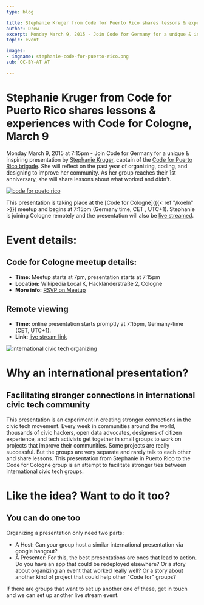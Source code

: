 ```yaml
---
type: blog

title: Stephanie Kruger from Code for Puerto Rico shares lessons & experiences with Code for Cologne, March 9
author: Drew
excerpt: Monday March 9, 2015 - Join Code for Germany for a unique & inspiring presentation by Stephanie Kruger, captain of the Code for Puerto Rico brigade. She will reflect on the past year of organizing, coding, and designing to improve her island.
topic: event

images:
- imgname: stephanie-code-for-puerto-rico.png
sub: CC-BY-AT AT

---
```


# Stephanie Kruger from Code for Puerto Rico shares lessons & experiences with Code for Cologne, March 9

Monday March 9, 2015 at 7:15pm - Join Code for Germany for a unique & inspiring presentation by [Stephanie Kruger](https://twitter.com/skruger74), captain of the [Code for Puerto Rico brigade](http://code4puertorico.org/). She will reflect on the past year of organizing, coding, and designing to improve her community. As her group reaches their 1st anniversary, she will share lessons about what worked and didn't.

[![code for pueto rico](/blog/code4pr-logo.png)](http://code4puertorico.org/)

This presentation is taking place at the [Code for Cologne]({{< ref "/koeln" >}}) meetup and begins at 7:15pm (Germany time, CET , UTC+1). Stephanie is joining Cologne remotely and the presentation will also be [live streamed](http://www.youtube.com/watch?v=bDtF7AdzPGs).

# Event details:

## Code for Cologne meetup details:
 * __Time:__ Meetup starts at 7pm, presentation starts at 7:15pm
 * **Location:** Wikipedia Local K, Hackländerstraße 2, Cologne
 * **More info:** [RSVP on Meetup](http://www.meetup.com/OKLab-Koln-Meetup/events/220727771/)

## Remote viewing
 * **Time:** online presentation starts promptly at 7:15pm, Germany-time (CET, UTC+1).
 * **Link:** [live stream link](http://www.youtube.com/watch?v=bDtF7AdzPGs)

![international civic tech organizing](/blog/stephanie-code-for-puerto-rico.png)

# Why an international presentation?

## Facilitating stronger connections in international civic tech community

This presentation is an experiment in creating stronger connections in the civic tech movement. Every week in communities around the world, thousands of civic hackers, open data advocates, designers of citizen experience, and tech activists get together in small groups to work on projects that improve their communities. Some projects are really successful. But the groups are very separate and rarely talk to each other and share lessons. This presentation from Stephanie in Puerto Rico to the Code for Cologne group is an attempt to facilitate stronger ties between international civic tech groups.

# Like the idea? Want to do it too?

## You can do one too

Organizing a presentation only need two parts:

 * A Host: Can your group host a similar international presentation via google hangout?
 * A Presenter: For this, the best presentations are ones that lead to action. Do you have an app that could be redeployed elsewhere? Or a story about organizing an event that worked really well? Or a story about another kind of project that could help other "Code for" groups?

If there are groups that want to set up another one of these, get in touch and we can set up another live stream event.
